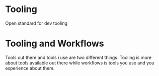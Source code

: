 # Tooling
Open standard for dev tooling


# Tooling and Workflows
Tools out there and tools i use are two different things. Tooling is more about tools available out there while workflows is tools you use and you experience about them.
